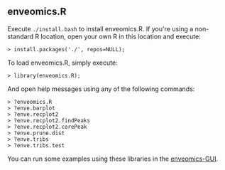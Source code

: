 ## enveomics.R

Execute `./install.bash` to install enveomics.R. If you're using a non-standard
R location, open your own R in this location and execute:

    > install.packages('./', repos=NULL);

To load enveomics.R, simply execute:

    > library(enveomics.R);

And open help messages using any of the following commands:

    > ?enveomics.R
    > ?enve.barplot
    > ?enve.recplot2
    > ?enve.recplot2.findPeaks
    > ?enve.recplot2.corePeak
    > ?enve.prune.dist
    > ?enve.tribs
    > ?enve.tribs.test

You can run some examples using these libraries in the
[enveomics-GUI](https://github.com/lmrodriguezr/enveomics-gui).

